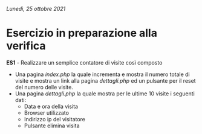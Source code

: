 *Lunedì, 25 ottobre 2021*

# Esercizio in preparazione alla verifica

**ES1** - Realizzare un semplice contatore di visite così composto
- Una pagina *index.php* la quale incrementa e mostra il numero totale di visite e mostra un link alla pagina *dettagli.php* ed un pulsante per il reset del numero delle visite.
- Una pagina *dettagli.php* la quale mostra per le ultime 10 visite i seguenti dati:
  - Data e ora della visita
  - Browser utilizzato
  - Indirizzo ip del visitatore
  - Pulsante elimina visita